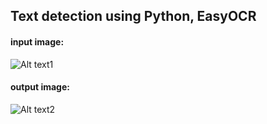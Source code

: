 ## Text detection using Python, EasyOCR


#### input image:
![Alt text1](D:/Courses/Computer_vision_engineer/Text_detection/data/test2.png)


#### output image:
![Alt text2](D:/Courses/Computer_vision_engineer/Text_detection/images/test2.png)